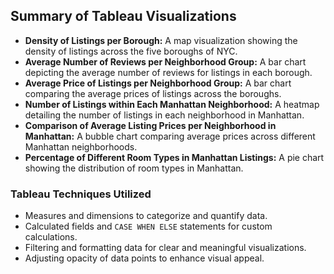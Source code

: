 ## Summary of Tableau Visualizations
- **Density of Listings per Borough:** A map visualization showing the density of listings across the five boroughs of NYC.
- **Average Number of Reviews per Neighborhood Group:** A bar chart depicting the average number of reviews for listings in each borough.
- **Average Price of Listings per Neighborhood Group:** A bar chart comparing the average prices of listings across the boroughs.
- **Number of Listings within Each Manhattan Neighborhood:** A heatmap detailing the number of listings in each neighborhood in Manhattan.
- **Comparison of Average Listing Prices per Neighborhood in Manhattan:** A bubble chart comparing average prices across different Manhattan neighborhoods.
- **Percentage of Different Room Types in Manhattan Listings:** A pie chart showing the distribution of room types in Manhattan.

### Tableau Techniques Utilized
- Measures and dimensions to categorize and quantify data.
- Calculated fields and `CASE WHEN ELSE` statements for custom calculations.
- Filtering and formatting data for clear and meaningful visualizations.
- Adjusting opacity of data points to enhance visual appeal.
